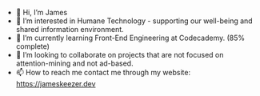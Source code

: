 - 👋 Hi, I’m James
- 👀 I’m interested in Humane Technology - supporting our well-being and shared information environment.
- 🌱 I’m currently learning Front-End Engineering at Codecademy. (85% complete)
- 💞️ I’m looking to collaborate on projects that are not focused on attention-mining and not ad-based.
- 📫 How to reach me contact me through my website: https://jameskeezer.dev

<!---
Jamesllllllllll/Jamesllllllllll is a ✨ special ✨ repository because its `README.md` (this file) appears on your GitHub profile.
You can click the Preview link to take a look at your changes.
--->
